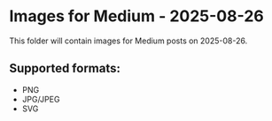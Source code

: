 # Images for Medium - 2025-08-26

This folder will contain images for Medium posts on 2025-08-26.

## Supported formats:
- PNG
- JPG/JPEG
- SVG
